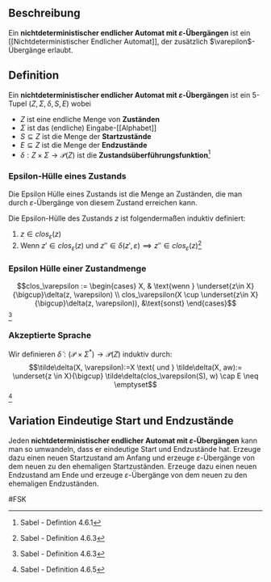 ## Beschreibung
Ein **nichtdeterministischer endlicher Automat mit $\varepsilon$-Übergängen** ist ein [[Nichtdeterministischer Endlicher Automat]], der zusätzlich $\varepilon$-Übergänge erlaubt.

## Definition
Ein **nichtdeterministischer endlicher Automat mit $\varepsilon$-Übergängen** ist ein 5-Tupel $(Z, \Sigma, \delta, S, E)$ wobei
- $Z$ ist eine endliche Menge von **Zuständen**
- $\Sigma$ ist das (endliche) Eingabe-[[Alphabet]]
- $S \subseteq Z$ ist die Menge der **Startzustände**
- $E \subseteq Z$ ist die Menge der **Endzustände**
- $\delta: Z \times \Sigma \to \mathcal{P}(Z)$ ist die **Zustandsüberführungsfunktion**[^1]

### Epsilon-Hülle eines Zustands
Die Epsilon Hülle eines Zustands ist die Menge an Zuständen, die man durch $\varepsilon$-Übergänge von diesem Zustand erreichen kann.

Die Epsilon-Hülle des Zustands $z$ ist folgendermaßen induktiv definiert:
1. $z \in clos_\varepsilon(z)$
2. Wenn $z'\in clos_\varepsilon(z)$ und $z''\in \delta(z', \varepsilon) \implies z'' \in clos_\varepsilon(z)$[^2]
### Epsilon Hülle einer Zustandmenge
$$clos_\varepsilon := \begin{cases} X, & \text{wenn } \underset{z\in X}{\bigcup}\delta(z, \varepsilon) \\ clos_\varepsilon(X \cup \underset{z\in X}{\bigcup}\delta(z, \varepsilon)), &\text{sonst} \end{cases}$$[^2]

### Akzeptierte Sprache

Wir definieren $\tilde\delta: (\mathcal{P} \times \Sigma^*) \to \mathcal{P}(Z)$ induktiv durch:
$$\tilde\delta(X, \varepsilon):=X \text{ und } \tilde\delta(X, aw):= \underset{z \in X}{\bigcup} \tilde\delta(clos_\varepsilon(S), w) \cap E \neq \emptyset$$[^3]

## Variation Eindeutige Start und Endzustände
Jeden **nichtdeterministischer endlicher Automat mit $\varepsilon$-Übergängen** kann man so umwandeln, dass er eindeutige Start und Endzustände hat.
Erzeuge dazu einen neuen Startzustand am Anfang und erzeuge $\varepsilon$-Übergänge von dem neuen zu den ehemaligen Startzuständen. 
Erzeuge dazu einen neuen Endzustand am Ende und erzeuge $\varepsilon$-Übergänge von dem neuen zu den ehemaligen Endzuständen. 

#FSK 

[^1]: Sabel - Defintion 4.6.1
[^2]: Sabel - Definition 4.6.3
[^3]: Sabel - Definition 4.6.5